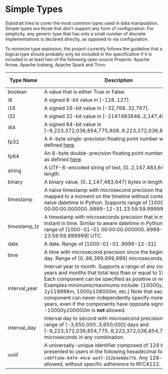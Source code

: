 # Simple Types

Substrait tries to cover the most common types used in data manipulation. Simple types are those that don't support any form of configuration. For simplicity, any generic type that has only a small number of discrete implementations is declared directly, as opposed to via configuration.

To minimize type explosion, the project currently follows the guideline that a logical type should probably only be included in the specification if it is included in at least two of the following open source Projects: Apache Arrow, Apache Iceberg, Apache Spark and Trino.

| Type Name       | Description                                                                                                                                                                                                                                                                                                                                                                                                                                         | Arrow Analog                   | Iceberg Analog | Spark Analog  | Trino Analog                |
| --------------- | ------------------------------------------------------------                                                                                                                                                                                                                                                                                                                                                                                        | ----------------------         | -------------- | ------------- | ----------------------      |
| boolean         | A value that is either True or False.                                                                                                                                                                                                                                                                                                                                                                                                               | Bool                           | boolean        | boolean       | boolean                     |
| i8              | A signed 8-bit value in [-128..127].                                                                                                                                                                                                                                                                                                                                                                                                                | Int&lt;8,true&gt;              | -              | ByteType      | tinyint                     |
| i16             | A signed 16-bit value in [-32,768..32,767].                                                                                                                                                                                                                                                                                                                                                                                                         | Int&lt;16,true&gt;             | -              | ShortType     | smallint                    |
| i32             | A signed 32-bit value in [-2147483648..2,147,483,647].                                                                                                                                                                                                                                                                                                                                                                                              | Int&lt;32,true&gt;             | int            | IntegerType   | int                         |
| i64             | A signed 64-bit value in [−9,223,372,036,854,775,808..9,223,372,036,854,775,807]                                                                                                                                                                                                                                                                                                                                                                   | Int&lt;64,true&gt;             | long           | LongType      | bigint                      |
| fp32            | A 4-byte single-precision floating point number with range as defined [here](https://en.wikipedia.org/wiki/Single-precision_floating-point_format).                                                                                                                                                                                                                                                                                                 | Float&lt;SINGLE&gt;            | float          | FloatType     | real                        |
| fp64            | An 8-byte double-precision floating point number with range as defined [here](https://en.wikipedia.org/wiki/Double-precision_floating-point_format).                                                                                                                                                                                                                                                                                                | Float&lt;DOUBLE&gt;            | double         | DecimalType   | double                      |
| string          | A UTF-8-encoded string of text, [0..2,147,483,647] bytes in length.                                                                                                                                                                                                                                                                                                                                                                                 | Utf8                           | string         | StringType    | varchar (no len)            |
| binary          | A binary value, [0..2,147,483,647] bytes in length.                                                                                                                                                                                                                                                                                                                                                                                                 | Binary                         | binary         | BinaryType    | Varbinary                   |
| timestamp       | A naive timestamp with microsecond precision that cannot be mapped to a moment on the timeline without context. Similar to naive datetime in Python. Supports range of [1000-01-01 00:00:00.000000..9999-12-31 23:59:59.999999]                                                                                                                                                                                                                     | timestamp&lt;MICROSECOND&gt;   | timestamp      | TimestampType | timestamp(6)                |
| timestamp_tz    | A timestamp with microseconds precision that is mapped to an instant in time. Similar to aware datetime in Python. Supports a range of [1000-01-01 00:00:00.000000..9999-12-31 23:59:59.999999] UTC.                                                                                                                                                                                                                                                | timestamp&lt;micro;utc&gt;     | timestamptz    | -             | timestamp(6) with time zone |
| date            | A date. Range of [1000-01-01..9999-12-31].                                                                                                                                                                                                                                                                                                                                                                                                          | Date&lt;DAY&gt;                | date           | DateType      | Date                        |
| time            | A time with microsecond precision since the beginning of any day. Range of [0..86,399,999,999] microseconds.                                                                                                                                                                                                                                                                                                                                        | Time&lt;MICROSECOND;64&gt;     | time           | time(6)       | time(6)                     |
| interval_year   | Interval year to month. Supports a range of any combination of years and months that total less than or equal to 10,000 years. Each component can be specified as positive or negative. Examples minimums/maximums include: [10000y, -120000m, 1y119988m, 1000y108000m, etc.] Note that each component can never independently specify more than 10,000 years, even if the components have opposite signs; e.g. -10000y200000m is **not** allowed.  | INTERVAL&lt;YEAR_MONTH&gt;     | -              | -             | Interval year to month      |
| interval_day    | Interval day to second with microsecond precision. Supports a range of  [-3,650,000..3,650,000] days and [-9,223,372,036,854,775..9,223,372,036,854,775] microseconds in any combination.                                                                                                                                                                                                                                                           | INTERVAL&lt;MONTH_DAY_NANO&gt; | -              | -             | Interval day to second      |
| uuid            | A universally-unique identifier composed of 128 bits. Typically presented to users in the following hexadecimal format: `c48ffa9e-64f4-44cb-ae47-152b4e60e77b`. Any 128-bit value is allowed, without specific adherence to RFC4122.                                                                                                                                                                                                                |                                | uuid           |               | UUID                        |
